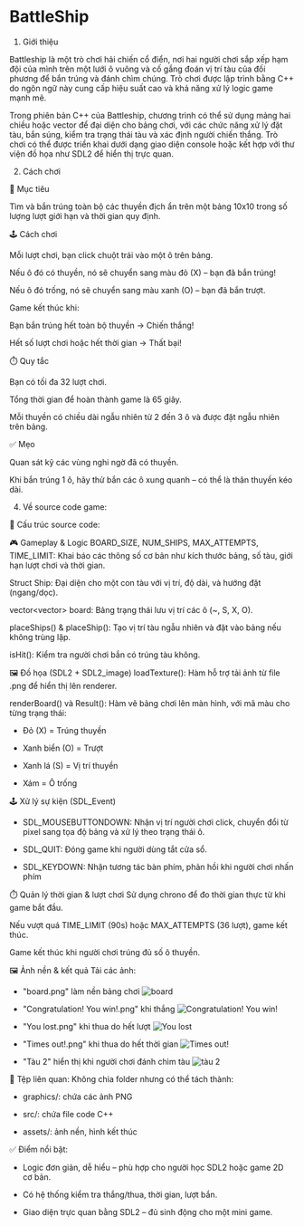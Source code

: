 # BattleShip
1. Giới thiệu

Battleship là một trò chơi hải chiến cổ điển, nơi hai người chơi sắp xếp hạm đội của mình trên một lưới ô vuông và cố gắng đoán vị trí tàu của đối phương để bắn trúng và đánh chìm chúng. Trò chơi được lập trình bằng C++ do ngôn ngữ này cung cấp hiệu suất cao và khả năng xử lý logic game mạnh mẽ.

Trong phiên bản C++ của Battleship, chương trình có thể sử dụng mảng hai chiều hoặc vector để đại diện cho bảng chơi, với các chức năng xử lý đặt tàu, bắn súng, kiểm tra trạng thái tàu và xác định người chiến thắng. Trò chơi có thể được triển khai dưới dạng giao diện console hoặc kết hợp với thư viện đồ họa như SDL2 để hiển thị trực quan.

2. Cách chơi

🎯 Mục tiêu

Tìm và bắn trúng toàn bộ các thuyền địch ẩn trên một bảng 10x10 trong số lượng lượt giới hạn và thời gian quy định.

🕹️ Cách chơi

Mỗi lượt chơi, bạn click chuột trái vào một ô trên bảng.

Nếu ô đó có thuyền, nó sẽ chuyển sang màu đỏ (X) – bạn đã bắn trúng!

Nếu ô đó trống, nó sẽ chuyển sang màu xanh (O) – bạn đã bắn trượt.

 Game kết thúc khi:

Bạn bắn trúng hết toàn bộ thuyền → Chiến thắng!

Hết số lượt chơi hoặc hết thời gian → Thất bại!

⏱️ Quy tắc

Bạn có tối đa 32 lượt chơi.

Tổng thời gian để hoàn thành game là 65 giây.

Mỗi thuyền có chiều dài ngẫu nhiên từ 2 đến 3 ô và được đặt ngẫu nhiên trên bảng.

✅ Mẹo

Quan sát kỹ các vùng nghi ngờ đã có thuyền.

Khi bắn trúng 1 ô, hãy thử bắn các ô xung quanh – có thể là thân thuyền kéo dài.

4. Về source code game:

📂 Cấu trúc source code:

🎮 Gameplay & Logic
BOARD_SIZE, NUM_SHIPS, MAX_ATTEMPTS, TIME_LIMIT: Khai báo các thông số cơ bản như kích thước bảng, số tàu, giới hạn lượt chơi và thời gian.

Struct Ship: Đại diện cho một con tàu với vị trí, độ dài, và hướng đặt (ngang/dọc).

vector<vector<char>> board: Bảng trạng thái lưu vị trí các ô (~, S, X, O).

placeShips() & placeShip(): Tạo vị trí tàu ngẫu nhiên và đặt vào bảng nếu không trùng lặp.

isHit(): Kiểm tra người chơi bắn có trúng tàu không.

🖼️ Đồ họa (SDL2 + SDL2_image)
loadTexture(): Hàm hỗ trợ tải ảnh từ file .png để hiển thị lên renderer.

renderBoard() và Result(): Hàm vẽ bảng chơi lên màn hình, với mã màu cho từng trạng thái:

+ Đỏ (X) = Trúng thuyền

+ Xanh biển (O) = Trượt

+ Xanh lá (S) = Vị trí thuyền

+ Xám = Ô trống

🕹️ Xử lý sự kiện (SDL_Event)

+ SDL_MOUSEBUTTONDOWN: Nhận vị trí người chơi click, chuyển đổi từ pixel sang tọa độ bảng và xử lý theo trạng thái ô.

+ SDL_QUIT: Đóng game khi người dùng tắt cửa sổ.

+ SDL_KEYDOWN: Nhận tương tác bàn phím, phản hồi khi người chơi nhấn phím

⏱️ Quản lý thời gian & lượt chơi
Sử dụng chrono để đo thời gian thực từ khi game bắt đầu.

Nếu vượt quá TIME_LIMIT (90s) hoặc MAX_ATTEMPTS (36 lượt), game kết thúc.

Game kết thúc khi người chơi trúng đủ số ô thuyền.

🖼️ Ảnh nền & kết quả
Tải các ảnh:

+ "board.png" làm nền bảng chơi
![board](https://github.com/user-attachments/assets/cb1ba0b9-1857-49e9-b0a0-9af20a66d27f)

+ "Congratulation! You win!.png" khi thắng
![Congratulation! You win!](https://github.com/user-attachments/assets/c7fe97af-7447-498a-928f-5ba331ef3562)

+ "You lost.png" khi thua do hết lượt
  ![You lost](https://github.com/user-attachments/assets/097076a0-c001-4ff2-9cef-92c2b3c8647b)

+ "Times out!.png" khi thua do hết thời gian
![Times out!](https://github.com/user-attachments/assets/496d9f91-d9ca-42a9-93b8-40df21444fdd)

+ "Tàu 2" hiển thị khi người chơi đánh chìm tàu
![tàu 2](https://github.com/user-attachments/assets/98d9f501-ba9b-4b10-a242-5a471f84b9b8)

🧪 Tệp liên quan:
Không chia folder nhưng có thể tách thành:

+ graphics/: chứa các ảnh PNG

+ src/: chứa file code C++

+ assets/: ảnh nền, hình kết thúc

✅ Điểm nổi bật:
- Logic đơn giản, dễ hiểu – phù hợp cho người học SDL2 hoặc game 2D cơ bản.

- Có hệ thống kiểm tra thắng/thua, thời gian, lượt bắn.

- Giao diện trực quan bằng SDL2 – đủ sinh động cho một mini game.
